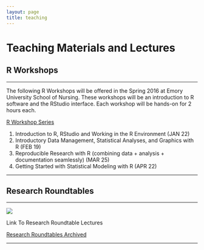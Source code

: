 ```yaml
---
layout: page
title: teaching
---
```


# Teaching Materials and Lectures

## R Workshops

<hr/>
<p>
The following R Workshops will be offered in the Spring 2016 at Emory University School of Nursing. These workshops will be an introduction to R software and the RStudio interface. Each workshop will be hands-on for 2 hours each. 
</p>
<p>
 <a class="redbutton" href="{{ site.url }}/teaching/RWorkshops">R Workshop Series</a>
</p>
<ol>
  <li>Introduction to R, RStudio and Working in the R Environment (JAN 22)</li>
  <li>Introductory Data Management, Statistical Analyses, and Graphics with R (FEB 19)</li>
  <li>Reproducible Research with R (combining data + analysis + documentation seamlessly) (MAR 25)</li>
  <li>Getting Started with Statistical Modeling with R (APR 22)</li>
</ol>
<hr/>

## Research Roundtables

<hr/>
<a href="{{ site.url }}/teaching/RR"><img class="centered" src="{{ site.url }}/images/website/sky01.jpg"/></a>
<p>
 Link To Research Roundtable Lectures &nbsp;&nbsp;
</p>
<p>
 <a class="redbutton" href="{{ site.url }}/teaching/RR">Research Roundtables Archived</a>
</p>
<hr/>



